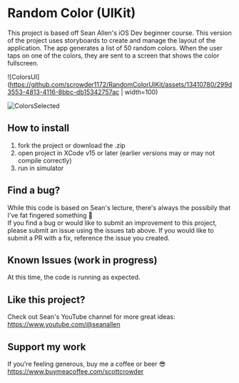 # Random Color (UIKit)

This project is based off Sean Allen's iOS Dev beginner course. This version of the project uses storyboards to create and manage the layout of the application. The app generates a list of 50 random colors. When the user taps on one of the colors, they are sent to a screen that shows the color fullscreen.

![ColorsUI](https://github.com/scrowder1172/RandomColorUIKit/assets/13410780/299d3553-4813-4116-8bbc-db15342757ac | width=100)

![ColorsSelected](https://github.com/scrowder1172/RandomColorUIKit/assets/13410780/8ba24f75-8c58-439f-acbe-3581ebd91be3)

## How to install

1. fork the project or download the .zip
2. open project in XCode v15 or later (earlier versions may or may not compile correctly)
3. run in simulator

## Find a bug?

While this code is based on Sean's lecture, there's always the possibily that I've fat fingered something 😬
<br>If you find a bug or would like to submit an improvement to this project, please submit an issue using the issues tab above. If you would like to submit a PR with a fix, reference the issue you created.

## Known Issues (work in progress)

At this time, the code is running as expected.

## Like this project?

Check out Sean's YouTube channel for more great ideas: https://www.youtube.com/@seanallen

## Support my work

If you're feeling generous, buy me a coffee or beer 😎 https://www.buymeacoffee.com/scottcrowder
